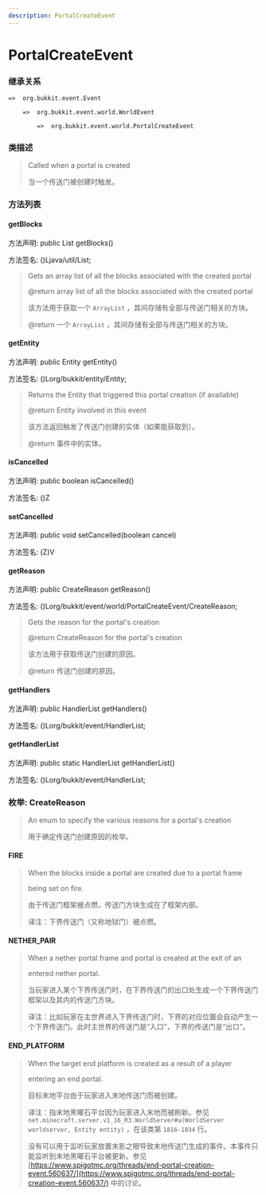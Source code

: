 ```yaml
---
description: PortalCreateEvent
---
```


# PortalCreateEvent

### 继承关系

    =>  org.bukkit.event.Event

        =>  org.bukkit.event.world.WorldEvent

            =>  org.bukkit.event.world.PortalCreateEvent

### 类描述

> Called when a portal is created
> 
> <p>
> 
> 当一个传送门被创建时触发。

### 方法列表

#### getBlocks

方法声明: public List<BlockState> getBlocks()

方法签名: ()Ljava/util/List;

> Gets an array list of all the blocks associated with the created portal
> 
> @return array list of all the blocks associated with the created portal
> 
> <p>
> 
> 该方法用于获取一个 `ArrayList` ，其间存储有全部与传送门相关的方块。
> 
> @return 一个 `ArrayList` ，其间存储有全部与传送门相关的方块。

#### getEntity

方法声明: public Entity getEntity()

方法签名: ()Lorg/bukkit/entity/Entity;

> Returns the Entity that triggered this portal creation (if available)
> 
> @return Entity involved in this event
> 
> <p>
> 
> 该方法返回触发了传送门创建的实体（如果能获取到）。
> 
> @return 事件中的实体。

#### isCancelled

方法声明: public boolean isCancelled()

方法签名: ()Z

#### setCancelled

方法声明: public void setCancelled(boolean cancel)

方法签名: (Z)V

#### getReason

方法声明: public CreateReason getReason()

方法签名: ()Lorg/bukkit/event/world/PortalCreateEvent/CreateReason;

> Gets the reason for the portal's creation
> 
> @return CreateReason for the portal's creation
> 
> <p>
> 
> 该方法用于获取传送门创建的原因。
> 
> @return 传送门创建的原因。

#### getHandlers

方法声明: public HandlerList getHandlers()

方法签名: ()Lorg/bukkit/event/HandlerList;

#### getHandlerList

方法声明: public static HandlerList getHandlerList()

方法签名: ()Lorg/bukkit/event/HandlerList;

### 枚举: CreateReason

> An enum to specify the various reasons for a portal's creation
> 
> <p>
> 
> 用于确定传送门创建原因的枚举。

#### FIRE

> When the blocks inside a portal are created due to a portal frame
> 
> being set on fire.
> 
> <p>
> 
> 由于传送门框架被点燃，传送门方块生成在了框架内部。
> 
> <p>
> 
> 译注：下界传送门（又称地狱门）被点燃。

#### NETHER_PAIR

> When a nether portal frame and portal is created at the exit of an
> 
> entered nether portal.
> 
> <p>
> 
> 当玩家进入某个下界传送门时，在下界传送门的出口处生成一个下界传送门框架以及其内的传送门方块。
> 
> <p>
> 
> 译注：比如玩家在主世界进入下界传送门时，下界的对应位置会自动产生一个下界传送门。此时主世界的传送门是“入口”，下界的传送门是“出口”。

#### END_PLATFORM

> When the target end platform is created as a result of a player
> 
> entering an end portal.
> 
> <p>
> 
> 目标末地平台由于玩家进入末地传送门而被创建。
> 
> <p>
> 
> 译注：指末地黑曜石平台因为玩家进入末地而被刷新。参见 `net.minecraft.server.v1_16_R3.WorldServer#a(WorldServer worldserver, Entity entity)` ，在该类第 `1816-1834` 行。
> 
> 没有可以用于监听玩家放置末影之眼导致末地传送门生成的事件。本事件只能监听到末地黑曜石平台被更新。参见 [https://www.spigotmc.org/threads/end-portal-creation-event.560637/](https://www.spigotmc.org/threads/end-portal-creation-event.560637/) 中的讨论。